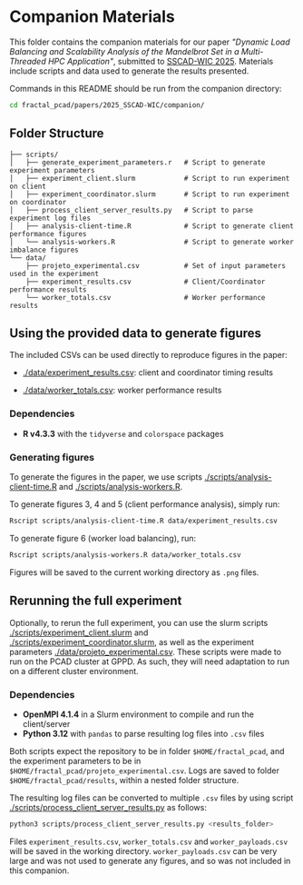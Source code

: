 # Companion Materials

This folder contains the companion materials for our paper *"Dynamic Load Balancing and 
Scalability Analysis of the Mandelbrot Set in a Multi-Threaded HPC Application"*, submitted to
[SSCAD-WIC 2025](https://sscad2025.ufms.br/?page_id=277). Materials include scripts and data used to 
generate the results presented.

Commands in this README should be run from the companion directory:

```bash
cd fractal_pcad/papers/2025_SSCAD-WIC/companion/
```

## Folder Structure

```
├── scripts/
│   ├── generate_experiment_parameters.r   # Script to generate experiment parameters
│   ├── experiment_client.slurm            # Script to run experiment on client
│   ├── experiment_coordinator.slurm       # Script to run experiment on coordinator
│   ├── process_client_server_results.py   # Script to parse experiment log files
│   ├── analysis-client-time.R             # Script to generate client performance figures
│   └── analysis-workers.R                 # Script to generate worker imbalance figures
└── data/
    ├── projeto_experimental.csv           # Set of input parameters used in the experiment
    ├── experiment_results.csv             # Client/Coordinator performance results
    └── worker_totals.csv                  # Worker performance results
``` 

## Using the provided data to generate figures

The included CSVs can be used directly to reproduce figures in the paper:

- [./data/experiment_results.csv](./data/experiment_results.csv): client and coordinator timing results

- [./data/worker_totals.csv](./data/worker_totals.csv): worker performance results

### Dependencies

- **R v4.3.3** with the `tidyverse` and `colorspace` packages

### Generating figures

To generate the figures in the paper, we use scripts [./scripts/analysis-client-time.R](./scripts/analysis-client-time.R) 
and [./scripts/analysis-workers.R](./scripts/analysis-workers.R).

To generate figures 3, 4 and 5 (client performance analysis), simply run:

```bash
Rscript scripts/analysis-client-time.R data/experiment_results.csv
```

To generate figure 6 (worker load balancing), run:

```bash
Rscript scripts/analysis-workers.R data/worker_totals.csv
```

Figures will be saved to the current working directory as `.png` files.

## Rerunning the full experiment

Optionally, to rerun the full experiment, you can use the slurm scripts 
[./scripts/experiment_client.slurm](./scripts/experiment_client.slurm)
and [./scripts/experiment_coordinator.slurm](./scripts/experiment_coordinator.slurm), 
as well as the experiment parameters [./data/projeto_experimental.csv](./data/projeto_experimental.csv). 
These scripts were made to run on the PCAD cluster at GPPD. As such, they will need adaptation to 
run on a different cluster environment. 

### Dependencies

- **OpenMPI 4.1.4** in a Slurm environment to compile and run the client/server
- **Python 3.12** with `pandas` to parse resulting log files into `.csv` files

Both scripts expect the repository to be in folder `$HOME/fractal_pcad`, and the experiment
parameters to be in `$HOME/fractal_pcad/projeto_experimental.csv`. Logs are saved to folder 
`$HOME/fractal_pcad/results`, within a nested folder structure.

The resulting log files can be converted to multiple `.csv` files by using script 
[./scripts/process_client_server_results.py](./scripts/process_client_server_results.py) as follows:

```bash
python3 scripts/process_client_server_results.py <results_folder>
```

Files `experiment_results.csv`, `worker_totals.csv` and `worker_payloads.csv` will be 
saved in the working directory. `worker_payloads.csv` can be very 
large and was not used to generate any figures, and so was not included in this companion.

